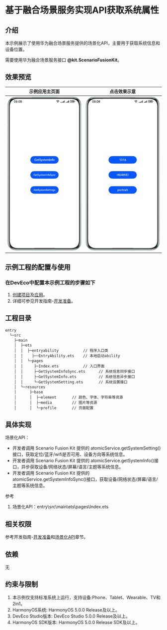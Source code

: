 # 基于融合场景服务实现API获取系统属性

## 介绍

本示例展示了使用华为融合场景服务提供的场景化API，主要用于获取系统信息和设备位置。

需要使用华为融合场景服务接口 **@kit.ScenarioFusionKit**。

## 效果预览


| **示例应用主页面**                                    | **点击效果示意**                                     |
|------------------------------------------------|------------------------------------------------|
| <img src="SampleImg/API_img1.png" width="250"> | <img src="SampleImg/API_img2.png" width="250"> |

## 示例工程的配置与使用

### 在DevEco中配置本示例工程的步骤如下

1. [创建项目](https://developer.huawei.com/consumer/cn/doc/app/agc-help-create-project-0000002242804048)及[应用](https://developer.huawei.com/consumer/cn/doc/app/agc-help-create-app-0000002247955506)。
2. 详细可参见开发指南-[开发准备](https://developer.huawei.com/consumer/cn/doc/harmonyos-guides/scenario-fusion-preparations)。

## 工程目录
```
entry
  └─src                     
    ├─main                
    │  ├─ets              
    │  │  ├─entryability           // 程序入口类
    │  │    ├──EntryAbility.ets    // 本地启动ability
    │  │  └─pages             
    │  │     ├─Index.ets           // 入口界面
    │  │     ├─GetSystemInfoSync.ets      // 系统信息同步接口
    │  │     ├─GetSystemInfo.ets          // 系统信息异步接口
    │  │     └─GetSystemSetting.ets       // 系统设置接口
    │  └─resources        
    │      ├─base         
    │      │  ├─element       // 颜色、字体、字符串等资源
    │      │  ├─media         // 图片等资源  
    │      │  └─profile       // 页面配置
```  

## 具体实现
场景化API：
- 开发者调用 Scenario Fusion Kit 提供的 atomicService.getSystemSetting()接口，获取定位/蓝牙/wifi是否可用、设备方向等系统信息。
- 开发者调用 Scenario Fusion Kit 提供的 atomicService.getSystemInfo()接口，异步获取设备/网络状态/屏幕/语言/主题等系统信息。
- 开发者调用 Scenario Fusion Kit 提供的 atomicService.getSystemInfoSync()接口，获取设备/网络状态/屏幕/语言/主题等系统信息。

参考
1. 场景化API：entry\src\main\ets\pages\Index.ets

## 相关权限

参考开发指南-[开发准备](https://developer.huawei.com/consumer/cn/doc/harmonyos-guides/scenario-fusion-preparations)和[场景化API](https://developer.huawei.com/consumer/cn/doc/harmonyos-guides/scenario-fusion-api-information-attribute)章节。

## 依赖

无

## 约束与限制
1. 本示例仅支持标准系统上运行，支持设备:Phone、Tablet、Wearable、TV和2in1。
2. HarmonyOS系统: HarmonyOS 5.0.0 Release及以上。
3. DevEco Studio版本: DevEco Studio 5.0.0 Release及以上。
4. HarmonyOS SDK版本: HarmonyOS 5.0.0 Release SDK及以上。

